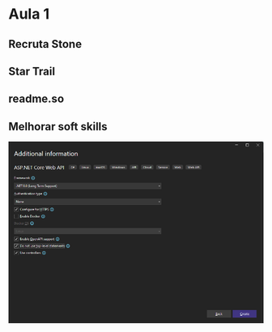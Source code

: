 # Aula 1

## Recruta Stone
## Star Trail
## readme.so
## Melhorar soft skills

![CRIACAO-PROJETO](image.png)